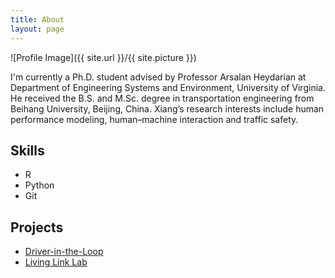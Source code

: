 ```yaml
---
title: About
layout: page
---
```

![Profile Image]({{ site.url }}/{{ site.picture }})

<p>I'm currently a Ph.D. student advised by Professor Arsalan Heydarian at Department of Engineering Systems and Environment, University of Virginia. He received the  B.S. and M.Sc. degree in transportation engineering from Beihang University, Beijing, China. Xiang’s research interests include human performance modeling, human–machine interaction and traffic safety.</p>



<h2>Skills</h2>
<ul class="skill-list">
	<li>R</li>
	<li>Python</li>
    <li>Git</li>
</ul>

<h2>Projects</h2>
<ul>
	<li><a href="http://uvabrainlab.com/portfolio/sample-project-2-2-2-2/">Driver-in-the-Loop</a></li>
	<li><a href="http://uvabrainlab.com/portfolio/sample-project-2-2/">Living Link Lab</a></li>
</ul>